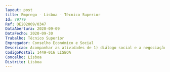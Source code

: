 ```yaml
--- 
layout: post
title: Emprego - Lisboa - Técnico Superior
Id: 79779
Ref: OE202009/0347
DataAbertura: 2020-09-09
DataFecho: 2020-09-30
Trabalho: Técnico Superior
Empregador: Conselho Económico e Social
Descricao: Acompanhar as atividades de 1) diálogo social e a negociação entre o Governo e os Parceiros Sociais   Confederações Sindicais e Confederações Patronais, incluindo a preparação e elaboração de atas das reuniões 2) arbitragem na resolução de conflitos coletivos em matéria de relações laborais, organização e manutenção das listas para efeitos de designação de árbitros, sorteio de árbitros, pagamento aos árbitros e peritos 3) apoio técnico e administrativo ao funcionamento do CES
CodigoPostal: 1449-016 LISBOA
Concelho: Lisboa
Distrito: Lisboa
--- 
```

